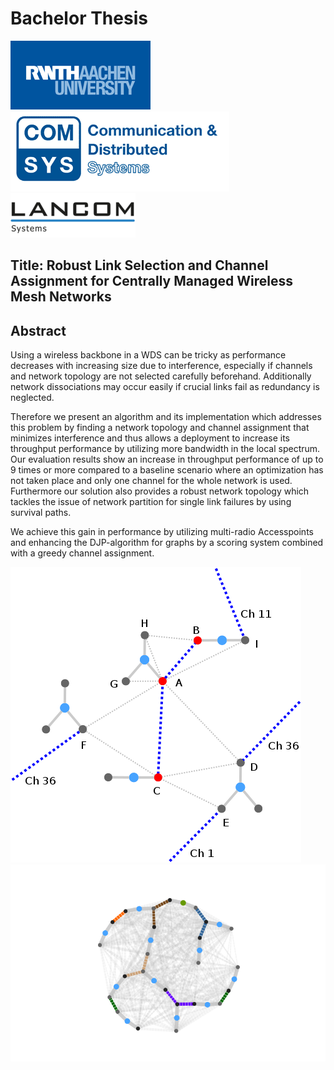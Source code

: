 # Bachelor Thesis
![alt text](https://raw.githubusercontent.com/pheanex/BachelorThesis/master/Bilder/RWTH-Aachen-logo.png "RWTH Aachen") ![alt text](https://raw.githubusercontent.com/pheanex/BachelorThesis/master/Bilder/comsys-logo.png "ComSys RWTH") ![alt text](https://raw.githubusercontent.com/pheanex/BachelorThesis/master/Bilder/lancom-logo.png "LANCOM Systems")
## Title: Robust Link Selection and Channel Assignment for Centrally Managed Wireless Mesh Networks
## Abstract
Using a wireless backbone in a WDS can be tricky as performance decreases with increasing size due to interference, 
especially if channels and network topology are not selected carefully beforehand. 
Additionally network dissociations may occur easily if crucial links fail as redundancy is neglected.

Therefore we present an algorithm and its implementation which addresses this problem by finding a network topology and channel assignment 
that minimizes interference and thus allows a deployment to increase its throughput performance by utilizing more bandwidth in the local spectrum. 
Our evaluation results show an increase in throughput performance of up to 9 times or more compared to a baseline scenario where an optimization has not taken place
and only one channel for the whole network is used.
Furthermore our solution also provides a robust network topology which tackles the issue of network partition for single link failures by using survival paths.

We achieve this gain in performance by utilizing multi-radio Accesspoints and enhancing the DJP-algorithm for graphs by a scoring system combined with
a greedy channel assignment.

![alt text](https://raw.githubusercontent.com/pheanex/BachelorThesis/master/Bilder/channel-list.png "WLAN Mesh") ![alt text](https://github.com/pheanex/BachelorThesis/blob/master/Bilder/topo_chan_1_6_11_36_40_44.png?raw=true "Abstract network mesh") 

